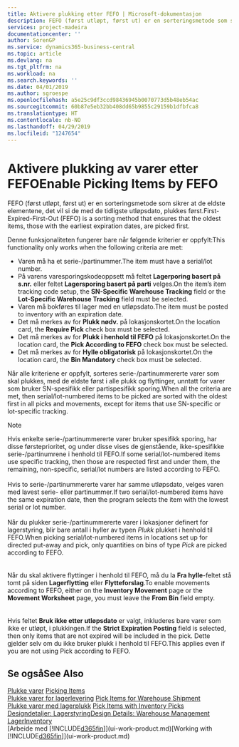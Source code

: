 ```yaml
---
title: Aktivere plukking etter FEFO | Microsoft-dokumentasjon
description: FEFO (først utløpt, først ut) er en sorteringsmetode som sikrer at de eldste elementene, det vil si de med de tidligste utløpsdato, plukkes først.
services: project-madeira
documentationcenter: ''
author: SorenGP
ms.service: dynamics365-business-central
ms.topic: article
ms.devlang: na
ms.tgt_pltfrm: na
ms.workload: na
ms.search.keywords: ''
ms.date: 04/01/2019
ms.author: sgroespe
ms.openlocfilehash: a5e25c9df3ccd98436945b0070773d5b48eb54ac
ms.sourcegitcommit: 60b87e5eb32bb408dd65b9855c29159b1dfbfca8
ms.translationtype: HT
ms.contentlocale: nb-NO
ms.lasthandoff: 04/29/2019
ms.locfileid: "1247654"
---
```

# <a name="enable-picking-items-by-fefo"></a><span data-ttu-id="8afab-103">Aktivere plukking av varer etter FEFO</span><span class="sxs-lookup"><span data-stu-id="8afab-103">Enable Picking Items by FEFO</span></span>
<span data-ttu-id="8afab-104">FEFO (først utløpt, først ut) er en sorteringsmetode som sikrer at de eldste elementene, det vil si de med de tidligste utløpsdato, plukkes først.</span><span class="sxs-lookup"><span data-stu-id="8afab-104">First-Expired-First-Out (FEFO) is a sorting method that ensures that the oldest items, those with the earliest expiration dates, are picked first.</span></span>  

 <span data-ttu-id="8afab-105">Denne funksjonaliteten fungerer bare når følgende kriterier er oppfylt:</span><span class="sxs-lookup"><span data-stu-id="8afab-105">This functionality only works when the following criteria are met:</span></span>  

-   <span data-ttu-id="8afab-106">Varen må ha et serie-/partinummer.</span><span class="sxs-lookup"><span data-stu-id="8afab-106">The item must have a serial/lot number.</span></span>  
-   <span data-ttu-id="8afab-107">På varens varesporingskodeoppsett må feltet **Lagerporing basert på s.nr.** eller feltet **Lagersporing basert på parti** velges.</span><span class="sxs-lookup"><span data-stu-id="8afab-107">On the item’s item tracking code setup, the **SN-Specific Warehouse Tracking** field or the **Lot-Specific Warehouse Tracking** field must be selected.</span></span>  
-   <span data-ttu-id="8afab-108">Varen må bokføres til lager med en utløpsdato.</span><span class="sxs-lookup"><span data-stu-id="8afab-108">The item must be posted to inventory with an expiration date.</span></span>  
-   <span data-ttu-id="8afab-109">Det må merkes av for **Plukk nødv.** på lokasjonskortet.</span><span class="sxs-lookup"><span data-stu-id="8afab-109">On the location card, the **Require Pick** check box must be selected.</span></span>  
-   <span data-ttu-id="8afab-110">Det må merkes av for **Plukk i henhold til FEFO** på lokasjonskortet.</span><span class="sxs-lookup"><span data-stu-id="8afab-110">On the location card, the **Pick According to FEFO** check box must be selected.</span></span>  
-   <span data-ttu-id="8afab-111">Det må merkes av for **Hylle obligatorisk** på lokasjonskortet.</span><span class="sxs-lookup"><span data-stu-id="8afab-111">On the location card, the **Bin Mandatory** check box must be selected.</span></span>  

 <span data-ttu-id="8afab-112">Når alle kriteriene er oppfylt, sorteres serie-/partinummererte varer som skal plukkes, med de eldste først i alle plukk og flyttinger, unntatt for varer som bruker SN-spesifikk eller partispesifikk sporing.</span><span class="sxs-lookup"><span data-stu-id="8afab-112">When all the criteria are met, then serial/lot-numbered items to be picked are sorted with the oldest first in all picks and movements, except for items that use SN-specific or lot-specific tracking.</span></span>  

> [!NOTE]  
> <span data-ttu-id="8afab-113">Hvis enkelte serie-/partinummererte varer bruker spesifikk sporing, har disse førsteprioritet, og under disse vises de gjenstående, ikke-spesifikke serie-/partinumrene i henhold til FEFO.</span><span class="sxs-lookup"><span data-stu-id="8afab-113">If some serial/lot-numbered items use specific tracking, then those are respected first and under them, the remaining, non-specific, serial/lot numbers are listed according to FEFO.</span></span>
<br /><br />
<span data-ttu-id="8afab-114">Hvis to serie-/partinummererte varer har samme utløpsdato, velges varen med lavest serie- eller partinummer.</span><span class="sxs-lookup"><span data-stu-id="8afab-114">If two serial/lot-numbered items have the same expiration date, then the program selects the item with the lowest serial or lot number.</span></span>
<br /><br />
<span data-ttu-id="8afab-115">Når du plukker serie-/partinummererte varer i lokasjoner definert for lagerstyring, blir bare antall i hyller av typen *Plukk* plukket i henhold til FEFO.</span><span class="sxs-lookup"><span data-stu-id="8afab-115">When picking serial/lot-numbered items in locations set up for directed put-away and pick, only quantities on bins of type *Pick* are picked according to FEFO.</span></span>  
<br /><br />
<span data-ttu-id="8afab-116">Når du skal aktivere flyttinger i henhold til FEFO, må du la **Fra hylle**-feltet stå tomt på siden **Lagerflytting** eller **Flytteforslag**.</span><span class="sxs-lookup"><span data-stu-id="8afab-116">To enable movements according to FEFO, either on the **Inventory Movement** page or the **Movement Worksheet** page, you must leave the **From Bin** field empty.</span></span>  
<br /><br />
<span data-ttu-id="8afab-117">Hvis feltet **Bruk ikke etter utløpsdato** er valgt, inkluderes bare varer som ikke er utløpt, i plukkingen.</span><span class="sxs-lookup"><span data-stu-id="8afab-117">If the **Strict Expiration Posting** field is selected, then only items that are not expired will be included in the pick.</span></span> <span data-ttu-id="8afab-118">Dette gjelder selv om du ikke bruker plukk i henhold til FEFO.</span><span class="sxs-lookup"><span data-stu-id="8afab-118">This applies even if you are not using Pick according to FEFO.</span></span>

## <a name="see-also"></a><span data-ttu-id="8afab-119">Se også</span><span class="sxs-lookup"><span data-stu-id="8afab-119">See Also</span></span>  
<span data-ttu-id="8afab-120">[Plukke varer](warehouse-pick-items.md) </span><span class="sxs-lookup"><span data-stu-id="8afab-120">[Picking Items](warehouse-pick-items.md) </span></span>  
<span data-ttu-id="8afab-121">[Plukke varer for lagerlevering](warehouse-how-to-pick-items-for-warehouse-shipment.md) </span><span class="sxs-lookup"><span data-stu-id="8afab-121">[Pick Items for Warehouse Shipment](warehouse-how-to-pick-items-for-warehouse-shipment.md) </span></span>  
<span data-ttu-id="8afab-122">[Plukke varer med lagerplukk](warehouse-how-to-pick-items-with-inventory-picks.md) </span><span class="sxs-lookup"><span data-stu-id="8afab-122">[Pick Items with Inventory Picks](warehouse-how-to-pick-items-with-inventory-picks.md) </span></span>  
[<span data-ttu-id="8afab-123">Designdetaljer: Lagerstyring</span><span class="sxs-lookup"><span data-stu-id="8afab-123">Design Details: Warehouse Management</span></span>](design-details-warehouse-management.md)  
[<span data-ttu-id="8afab-124">Lager</span><span class="sxs-lookup"><span data-stu-id="8afab-124">Inventory</span></span>](inventory-manage-inventory.md)  
<span data-ttu-id="8afab-125">[Arbeide med [!INCLUDE[d365fin](includes/d365fin_md.md)]](ui-work-product.md)</span><span class="sxs-lookup"><span data-stu-id="8afab-125">[Working with [!INCLUDE[d365fin](includes/d365fin_md.md)]](ui-work-product.md)</span></span>
